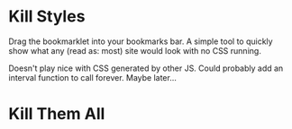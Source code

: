 # Kill Styles

Drag the bookmarklet into your bookmarks bar. A simple tool to quickly show what any (read as: most) site would look with no CSS running.

Doesn't play nice with CSS generated by other JS. Could probably add an interval function to call forever. Maybe later...

# Kill Them All

